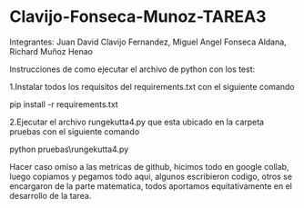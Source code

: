 # Clavijo-Fonseca-Munoz-TAREA3
Integrantes: Juan David Clavijo Fernandez, Miguel Angel Fonseca Aldana, Richard Muñoz Henao

Instrucciones de como ejecutar el archivo de python con los test:

1.Instalar todos los requisitos del requirements.txt con el siguiente comando

pip install -r requirements.txt

2.Ejecutar el archivo rungekutta4.py que esta ubicado en la carpeta pruebas con el siguiente comando

python pruebas\rungekutta4.py


Hacer caso omiso a las metricas de github, hicimos todo en google collab, luego copiamos y pegamos todo aqui, algunos escribieron codigo, otros se encargaron de la parte matematica, todos aportamos equitativamente en el desarrollo de la tarea.
